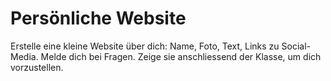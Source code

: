 # Persönliche Website

Erstelle eine kleine Website über dich: Name, Foto, Text, Links zu Social-Media.
Melde dich bei Fragen.
Zeige sie anschliessend der Klasse, um dich vorzustellen.
